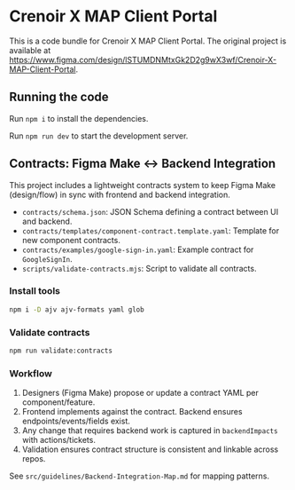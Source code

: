 
  # Crenoir X MAP Client Portal

  This is a code bundle for Crenoir X MAP Client Portal. The original project is available at https://www.figma.com/design/lSTUMDNMtxGk2D2g9wX3wf/Crenoir-X-MAP-Client-Portal.

  ## Running the code

  Run `npm i` to install the dependencies.

  Run `npm run dev` to start the development server.

## Contracts: Figma Make ↔ Backend Integration

This project includes a lightweight contracts system to keep Figma Make (design/flow) in sync with frontend and backend integration.

- `contracts/schema.json`: JSON Schema defining a contract between UI and backend.
- `contracts/templates/component-contract.template.yaml`: Template for new component contracts.
- `contracts/examples/google-sign-in.yaml`: Example contract for `GoogleSignIn`.
- `scripts/validate-contracts.mjs`: Script to validate all contracts.

### Install tools

```bash
npm i -D ajv ajv-formats yaml glob
```

### Validate contracts

```bash
npm run validate:contracts
```

### Workflow

1. Designers (Figma Make) propose or update a contract YAML per component/feature.
2. Frontend implements against the contract. Backend ensures endpoints/events/fields exist.
3. Any change that requires backend work is captured in `backendImpacts` with actions/tickets.
4. Validation ensures contract structure is consistent and linkable across repos.

See `src/guidelines/Backend-Integration-Map.md` for mapping patterns.
  